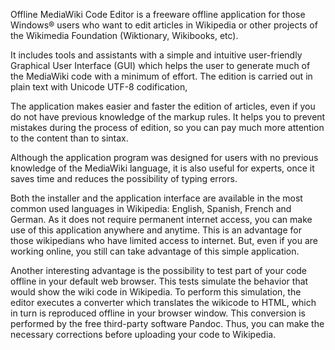 Offline MediaWiki Code Editor is a freeware offline application for those Windows® users who want to edit articles in Wikipedia or other projects of the Wikimedia Foundation (Wiktionary, Wikibooks, etc).

It includes tools and assistants with a simple and intuitive user-friendly Graphical User Interface (GUI) which helps the user to generate much of the MediaWiki code with a minimum of effort. The edition is carried out in plain text with Unicode UTF-8 codification,

The application makes easier and faster the edition of articles, even if you do not have previous knowledge of the markup rules. It helps you to prevent mistakes during the process of edition, so you can pay much more attention to the content than to sintax.

Although the application program was designed for users with no previous knowledge of the MediaWiki language, it is also useful for experts, once it saves time and reduces the possibility of typing errors.

Both the installer and the application interface are available in the most common used languages in Wikipedia: English, Spanish, French and German. As it does not require permanent internet access, you can make use of this application anywhere and anytime. This is an advantage for those wikipedians who have limited access to internet. But, even if you are working online, you still can take advantage of this simple application.

Another interesting advantage is the possibility to test part of your code offline in your default web browser. This tests simulate the behavior that would show the wiki code in Wikipedia. To perform this simulation, the editor executes a converter which translates the wikicode to HTML, which in turn is reproduced offline in your browser window. This conversion is performed by the free third-party software Pandoc. Thus, you can make the necessary corrections before uploading your code to Wikipedia. 
